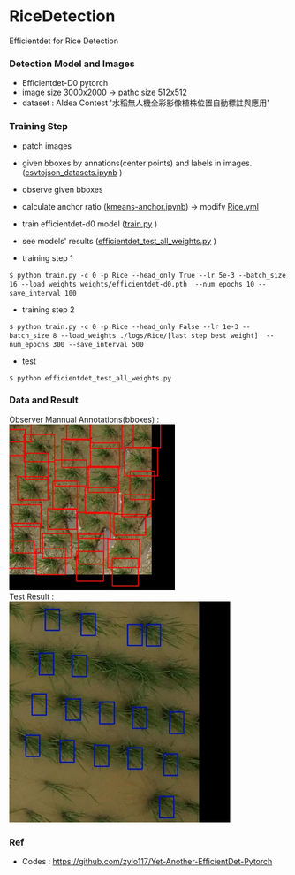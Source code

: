 # RiceDetection
Efficientdet for Rice Detection  

### Detection Model and Images 
- Efficientdet-D0 pytorch
- image size 3000x2000 -> pathc size 512x512
- dataset : AIdea Contest '水稻無人機全彩影像植株位置自動標註與應用'

### Training Step
- patch images
- given bboxes by annations(center points) and labels in images.([csvtojson_datasets.ipynb](csvtojson_datasets.ipynb) )
- observe given bboxes
- calculate anchor ratio ([kmeans-anchor.ipynb](kmeans-anchor/kmeans_anchor.ipynb)) -> modify [Rice.yml](projects/Rice.yml)
- train efficientdet-d0 model ([train.py](train.py) )
- see models' results ([efficientdet_test_all_weights.py](efficientdet_test_all_weights.py) )

- training step 1
```
$ python train.py -c 0 -p Rice --head_only True --lr 5e-3 --batch_size 16 --load_weights weights/efficientdet-d0.pth  --num_epochs 10 --save_interval 100
```
- training step 2
```
$ python train.py -c 0 -p Rice --head_only False --lr 1e-3 --batch_size 8 --load_weights ./logs/Rice/[last step best weight]  --num_epochs 300 --save_interval 500
```
- test
```
$ python efficientdet_test_all_weights.py
```
### Data and Result
Observer Mannual Annotations(bboxes) : <br />
<img src="observe_data/randm_DSC082791 H:3 W:5_observe.jpg" width="300" height="300" /> <br />
Test Result : <br />
<img src="logs/Rice/Rice-d0-random2/Rice_test_d0_45_5500(2).jpg" width="400" height="400" /> <br />

### Ref 
- Codes : https://github.com/zylo117/Yet-Another-EfficientDet-Pytorch
